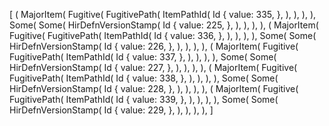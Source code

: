 [
    (
        MajorItem(
            Fugitive(
                FugitivePath(
                    ItemPathId(
                        Id {
                            value: 335,
                        },
                    ),
                ),
            ),
        ),
        Some(
            Some(
                HirDefnVersionStamp(
                    Id {
                        value: 225,
                    },
                ),
            ),
        ),
    ),
    (
        MajorItem(
            Fugitive(
                FugitivePath(
                    ItemPathId(
                        Id {
                            value: 336,
                        },
                    ),
                ),
            ),
        ),
        Some(
            Some(
                HirDefnVersionStamp(
                    Id {
                        value: 226,
                    },
                ),
            ),
        ),
    ),
    (
        MajorItem(
            Fugitive(
                FugitivePath(
                    ItemPathId(
                        Id {
                            value: 337,
                        },
                    ),
                ),
            ),
        ),
        Some(
            Some(
                HirDefnVersionStamp(
                    Id {
                        value: 227,
                    },
                ),
            ),
        ),
    ),
    (
        MajorItem(
            Fugitive(
                FugitivePath(
                    ItemPathId(
                        Id {
                            value: 338,
                        },
                    ),
                ),
            ),
        ),
        Some(
            Some(
                HirDefnVersionStamp(
                    Id {
                        value: 228,
                    },
                ),
            ),
        ),
    ),
    (
        MajorItem(
            Fugitive(
                FugitivePath(
                    ItemPathId(
                        Id {
                            value: 339,
                        },
                    ),
                ),
            ),
        ),
        Some(
            Some(
                HirDefnVersionStamp(
                    Id {
                        value: 229,
                    },
                ),
            ),
        ),
    ),
]